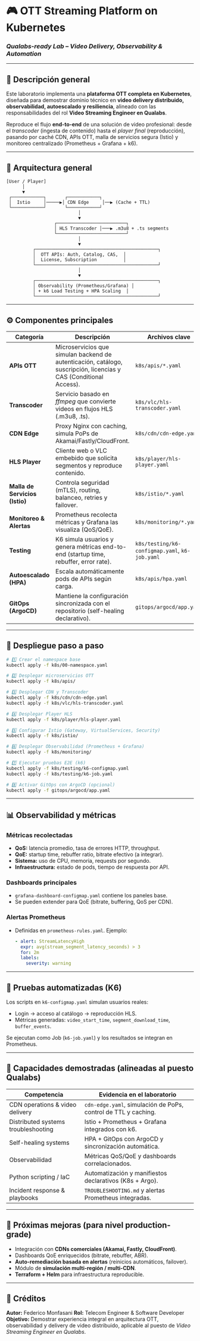 # 🎮 OTT Streaming Platform on Kubernetes

### *Qualabs-ready Lab – Video Delivery, Observability & Automation*

---

## 📖 Descripción general

Este laboratorio implementa una **plataforma OTT completa en Kubernetes**, diseñada para demostrar dominio técnico en **video delivery distribuido, observabilidad, autoescalado y resiliencia**, alineado con las responsabilidades del rol **Video Streaming Engineer en Qualabs**.

Reproduce el flujo **end-to-end** de una solución de video profesional: desde el *transcoder* (ingesta de contenido) hasta el *player final* (reproducción), pasando por caché CDN, APIs OTT, malla de servicios segura (Istio) y monitoreo centralizado (Prometheus + Grafana + k6).

---

## 🧩 Arquitectura general

```
[User / Player]
      │
      ▼
 ┌────────────┐       ┌────────────┐
 │  Istio     │─────▶│ CDN Edge     │──▶ (Cache + TTL)
 └────────────┘       └────────────┘
                           │
                           ▼
                  ┌──────────────────────────┐
                  │ HLS Transcoder │───▶ .m3u8 + .ts segments
                  └──────────────────────────┘
                           │
                           ▼
          ┌──────────────────────────────────────────────┐
          │  OTT APIs: Auth, Catalog, CAS,  │
          │  License, Subscription          │
          └──────────────────────────────────────────────┘
                           │
                           ▼
          ┌──────────────────────────────────────────────┐
          │ Observability (Prometheus/Grafana) │
          │ + k6 Load Testing + HPA Scaling  │
          └──────────────────────────────────────────────┘
```

---

## ⚙️ Componentes principales

| Categoría                      | Descripción                                                                                                       | Archivos clave                                 |
| ------------------------------ | ----------------------------------------------------------------------------------------------------------------- | ---------------------------------------------- |
| **APIs OTT**                   | Microservicios que simulan backend de autenticación, catálogo, suscripción, licencias y CAS (Conditional Access). | `k8s/apis/*.yaml`                              |
| **Transcoder**                 | Servicio basado en *ffmpeg* que convierte videos en flujos HLS (.m3u8, .ts).                                      | `k8s/vlc/hls-transcoder.yaml`                  |
| **CDN Edge**                   | Proxy Nginx con caching, simula PoPs de Akamai/Fastly/CloudFront.                                                 | `k8s/cdn/cdn-edge.yaml`                        |
| **HLS Player**                 | Cliente web o VLC embebido que solicita segmentos y reproduce contenido.                                          | `k8s/player/hls-player.yaml`                   |
| **Malla de Servicios (Istio)** | Controla seguridad (mTLS), routing, balanceo, retries y failover.                                                 | `k8s/istio/*.yaml`                             |
| **Monitoreo & Alertas**        | Prometheus recolecta métricas y Grafana las visualiza (QoS/QoE).                                                  | `k8s/monitoring/*.yaml`                        |
| **Testing**                    | K6 simula usuarios y genera métricas end-to-end (startup time, rebuffer, error rate).                             | `k8s/testing/k6-configmap.yaml`, `k6-job.yaml` |
| **Autoescalado (HPA)**         | Escala automáticamente pods de APIs según carga.                                                                  | `k8s/apis/hpa.yaml`                            |
| **GitOps (ArgoCD)**            | Mantiene la configuración sincronizada con el repositorio (self-healing declarativo).                             | `gitops/argocd/app.yaml`                       |

---

## 🚀 Despliegue paso a paso

```bash
# 1️⃣ Crear el namespace base
kubectl apply -f k8s/00-namespace.yaml

# 2️⃣ Desplegar microservicios OTT
kubectl apply -f k8s/apis/

# 3️⃣ Desplegar CDN y Transcoder
kubectl apply -f k8s/cdn/cdn-edge.yaml
kubectl apply -f k8s/vlc/hls-transcoder.yaml

# 4️⃣ Desplegar Player HLS
kubectl apply -f k8s/player/hls-player.yaml

# 5️⃣ Configurar Istio (Gateway, VirtualServices, Security)
kubectl apply -f k8s/istio/

# 6️⃣ Desplegar Observabilidad (Prometheus + Grafana)
kubectl apply -f k8s/monitoring/

# 7️⃣ Ejecutar pruebas E2E (k6)
kubectl apply -f k8s/testing/k6-configmap.yaml
kubectl apply -f k8s/testing/k6-job.yaml

# 8️⃣ Activar GitOps con ArgoCD (opcional)
kubectl apply -f gitops/argocd/app.yaml
```

---

## 📊 Observabilidad y métricas

### Métricas recolectadas

* **QoS:** latencia promedio, tasa de errores HTTP, throughput.
* **QoE:** startup time, rebuffer ratio, bitrate efectivo (a integrar).
* **Sistema:** uso de CPU, memoria, requests por segundo.
* **Infraestructura:** estado de pods, tiempo de respuesta por API.

### Dashboards principales

* `grafana-dashboard-configmap.yaml` contiene los paneles base.
* Se pueden extender para QoE (bitrate, buffering, QoS per CDN).

### Alertas Prometheus

* Definidas en `prometheus-rules.yaml`.
  Ejemplo:

  ```yaml
  - alert: StreamLatencyHigh
    expr: avg(stream_segment_latency_seconds) > 3
    for: 2m
    labels:
      severity: warning
  ```

---

## 🧠 Pruebas automatizadas (K6)

Los scripts en `k6-configmap.yaml` simulan usuarios reales:

* Login → acceso al catálogo → reproducción HLS.
* Métricas generadas: `video_start_time`, `segment_download_time`, `buffer_events`.

Se ejecutan como Job (`k6-job.yaml`) y los resultados se integran en Prometheus.

---

## 🧬 Capacidades demostradas (alineadas al puesto Qualabs)

| Competencia                         | Evidencia en el laboratorio                                    |
| ----------------------------------- | -------------------------------------------------------------- |
| CDN operations & video delivery     | `cdn-edge.yaml`, simulación de PoPs, control de TTL y caching. |
| Distributed systems troubleshooting | Istio + Prometheus + Grafana integrados con k6.                |
| Self-healing systems                | HPA + GitOps con ArgoCD y sincronización automática.           |
| Observabilidad                      | Métricas QoS/QoE y dashboards correlacionados.                 |
| Python scripting / IaC              | Automatización y manifiestos declarativos (K8s + Argo).        |
| Incident response & playbooks       | `TROUBLESHOOTING.md` y alertas Prometheus integradas.          |

---

## 🧩 Próximas mejoras (para nivel production-grade)

* Integración con **CDNs comerciales (Akamai, Fastly, CloudFront)**.
* Dashboards QoE enriquecidos (bitrate, rebuffer, ABR).
* **Auto-remediación basada en alertas** (reinicios automáticos, failover).
* Módulo de **simulación multi-región / multi-CDN**.
* **Terraform + Helm** para infraestructura reproducible.

---

## 🗾 Créditos

**Autor:** Federico Monfasani
**Rol:** Telecom Engineer & Software Developer
**Objetivo:** Demostrar experiencia integral en arquitectura OTT, observabilidad y delivery de video distribuido, aplicable al puesto de *Video Streaming Engineer en Qualabs*.

